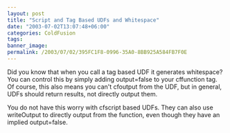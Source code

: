 ```yaml
---
layout: post
title: "Script and Tag Based UDFs and Whitespace"
date: "2003-07-02T13:07:48+06:00"
categories: ColdFusion 
tags: 
banner_image: 
permalink: /2003/07/02/395FC1F8-0996-35A0-8BB925A584FB7F0E
---
```


Did you know that when you call a tag based UDF it generates whitespace? You can control this by simply adding output=false to your cffunction tag. Of course, this also means you can't cfoutput from the UDF, but in general, UDFs should return results, not directly output them.

You do not have this worry with cfscript based UDFs. They can also use writeOutput to directly output from the function, even though they have an implied output=false.